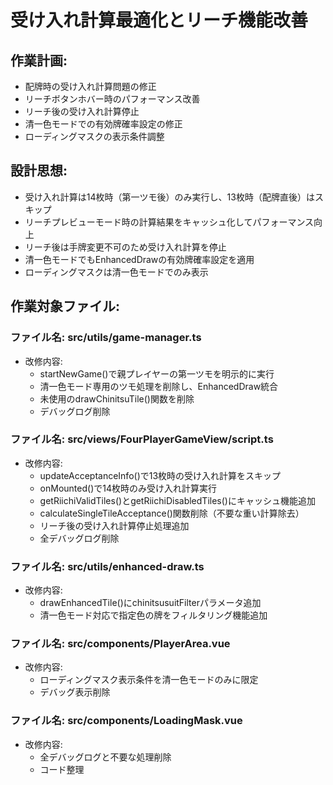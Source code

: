 # 受け入れ計算最適化とリーチ機能改善

## 作業計画:
- 配牌時の受け入れ計算問題の修正
- リーチボタンホバー時のパフォーマンス改善
- リーチ後の受け入れ計算停止
- 清一色モードでの有効牌確率設定の修正
- ローディングマスクの表示条件調整

## 設計思想:
- 受け入れ計算は14枚時（第一ツモ後）のみ実行し、13枚時（配牌直後）はスキップ
- リーチプレビューモード時の計算結果をキャッシュ化してパフォーマンス向上
- リーチ後は手牌変更不可のため受け入れ計算を停止
- 清一色モードでもEnhancedDrawの有効牌確率設定を適用
- ローディングマスクは清一色モードでのみ表示

## 作業対象ファイル:

### ファイル名: src/utils/game-manager.ts
- 改修内容: 
  - startNewGame()で親プレイヤーの第一ツモを明示的に実行
  - 清一色モード専用のツモ処理を削除し、EnhancedDraw統合
  - 未使用のdrawChinitsuTile()関数を削除
  - デバッグログ削除

### ファイル名: src/views/FourPlayerGameView/script.ts
- 改修内容:
  - updateAcceptanceInfo()で13枚時の受け入れ計算をスキップ
  - onMounted()で14枚時のみ受け入れ計算実行
  - getRiichiValidTiles()とgetRiichiDisabledTiles()にキャッシュ機能追加
  - calculateSingleTileAcceptance()関数削除（不要な重い計算除去）
  - リーチ後の受け入れ計算停止処理追加
  - 全デバッグログ削除

### ファイル名: src/utils/enhanced-draw.ts
- 改修内容:
  - drawEnhancedTile()にchinitsusuitFilterパラメータ追加
  - 清一色モード対応で指定色の牌をフィルタリング機能追加

### ファイル名: src/components/PlayerArea.vue
- 改修内容:
  - ローディングマスク表示条件を清一色モードのみに限定
  - デバッグ表示削除

### ファイル名: src/components/LoadingMask.vue
- 改修内容:
  - 全デバッグログと不要な処理削除
  - コード整理